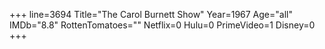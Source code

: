 +++
line=3694
Title="The Carol Burnett Show"
Year=1967
Age="all"
IMDb="8.8"
RottenTomatoes=""
Netflix=0
Hulu=0
PrimeVideo=1
Disney=0
+++

